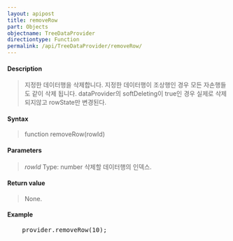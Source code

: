 ```yaml
---
layout: apipost
title: removeRow
part: Objects
objectname: TreeDataProvider
directiontype: Function
permalink: /api/TreeDataProvider/removeRow/
---
```



#### Description

> 지정한 데이터행을 삭제합니다. 
> 지정한 데이터행이 조상행인 경우 모든 자손행들도 같이 삭제 됩니다.
> dataProvider의 softDeleting이 true인 경우 실제로 삭제되지않고 rowState만 변경된다.

#### Syntax

> function removeRow(rowId)

#### Parameters

> *rowId*
> Type: number
> 삭제할 데이터행의 인덱스.

#### Return value

> None.

#### Example

<pre class="prettyprint">
    provider.removeRow(10);
</pre>

